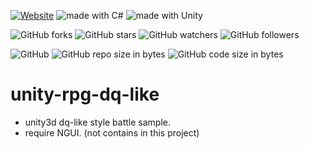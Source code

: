[![Website](https://img.shields.io/website-up-down-green-red/http/shields.io.svg?label=elky-essay)](https://elky84.github.io)
<img src="https://img.shields.io/badge/made%20with-C%23-red.svg" alt="made with C#">
<img src="https://img.shields.io/badge/made%20with-Unity-orange.svg" alt="made with Unity">

![GitHub forks](https://img.shields.io/github/forks/elky84/unity_rpg_dq_like.svg?style=social&label=Fork)
![GitHub stars](https://img.shields.io/github/stars/elky84/unity_rpg_dq_like.svg?style=social&label=Stars)
![GitHub watchers](https://img.shields.io/github/watchers/elky84/unity_rpg_dq_like.svg?style=social&label=Watch)
![GitHub followers](https://img.shields.io/github/followers/elky84.svg?style=social&label=Follow)

![GitHub](https://img.shields.io/github/license/mashape/apistatus.svg)
![GitHub repo size in bytes](https://img.shields.io/github/repo-size/elky84/unity_rpg_dq_like.svg)
![GitHub code size in bytes](https://img.shields.io/github/languages/code-size/elky84/unity_rpg_dq_like.svg)

# unity-rpg-dq-like
* unity3d dq-like style battle sample.
* require NGUI. (not contains in this project)
